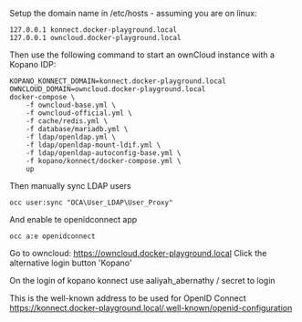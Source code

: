 Setup the domain name in /etc/hosts - assuming you are on linux:

```
127.0.0.1 konnect.docker-playground.local
127.0.0.1 owncloud.docker-playground.local
```

Then use the following command to
start an ownCloud instance with a Kopano IDP:


```console
KOPANO_KONNECT_DOMAIN=konnect.docker-playground.local
OWNCLOUD_DOMAIN=owncloud.docker-playground.local
docker-compose \
    -f owncloud-base.yml \
    -f owncloud-official.yml \
    -f cache/redis.yml \
    -f database/mariadb.yml \
    -f ldap/openldap.yml \
    -f ldap/openldap-mount-ldif.yml \
    -f ldap/openldap-autoconfig-base.yml \
    -f kopano/konnect/docker-compose.yml \
    up
```

Then manually sync LDAP users

```
occ user:sync "OCA\User_LDAP\User_Proxy"
```

And enable te openidconnect app

```
occ a:e openidconnect
```

Go to owncloud: https://owncloud.docker-playground.local
Click the alternative login button 'Kopano'

On the login of kopano konnect use aaliyah_abernathy / secret to login

This is the well-known address to be used for OpenID Connect
https://konnect.docker-playground.local/.well-known/openid-configuration

